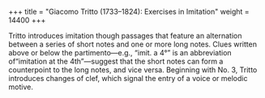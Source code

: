 +++
title = "Giacomo Tritto (1733–1824): Exercises in Imitation"
weight = 14400
+++


Tritto introduces imitation though passages that feature an alternation between a series of short notes and one or more long notes. Clues written above or below the partimento—e.g., “imit. a 4°” is an abbreviation of“imitation at the 4th”—suggest that the short notes can form a counterpoint to the long notes, and vice versa. Beginning with No. 3, Tritto introduces changes of clef, which signal the entry of a voice or melodic motive.
